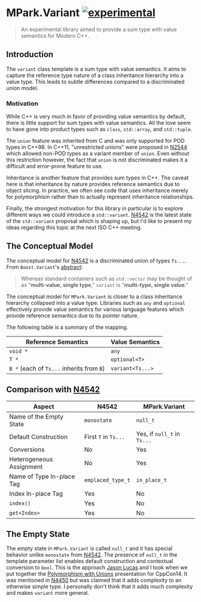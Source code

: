 # MPark.Variant [![experimental]](http://github.com/badges/stability-badges)

[experimental]: http://badges.github.io/stability-badges/dist/experimental.svg

> An experimental library aimed to provide a sum type with value semantics for
> Modern C++.

## Introduction

The `variant` class template is a sum type with value semantics. It aims to
capture the reference type nature of a class inheritance hierarchy into a value
type. This leads to subtle differences compared to a discriminated union model.

### Motivation

While C++ is very much in favor of providing value semantics by default, there
is little support for sum types with value semantics. All the love seem to
have gone into product types such as `class`, `std::array`, and `std::tuple`.

The `union` feature was inherited from C and was only supported for POD types
in C++98. In C++11, "unrestricted unions" were proposed in [N2544] which
allowed non-POD types as a variant member of `union`. Even without this
restriction however, the fact that `union` is not discriminated makes it a
difficult and error-prone feature to use.

Inheritance is another feature that provides sum types in C++. The caveat here
is that inheritance by nature provides reference semantics due to object
slicing. In practice, we often see code that uses inheritance merely for
polymorphism rather than to actually represent inheritance relationships.

Finally, the strongest motivation for this library in particular is to explore
different ways we could introduce a `std::variant`. [N4542] is the latest state
of the `std::variant` proposal which is shaping up, but I'd like to present my
ideas regarding this topic at the next ISO C++ meeting.

[N2544]: http://www.open-std.org/jtc1/sc22/wg21/docs/papers/2008/n2544.pdf
[N4542]: http://www.open-std.org/jtc1/sc22/wg21/docs/papers/2015/n4542.pdf

## The Conceptual Model

The conceptual model for [N4542] is a discriminated union of types `Ts...`.
From `Boost.Variant`'s [abstract]:

[abstract]: http://www.boost.org/doc/libs/1_58_0/doc/html/variant.html#variant.abstract

> Whereas standard containers such as `std::vector` may be thought of as
> "__multi-value, single type__," `variant` is "__multi-type, single value__."

The conceptual model for `MPark.Variant` is closer to a class inheritance
hierarchy collapsed into a value type. Libraries such as `any` and `optional`
effectively provide value semantics for various language features which provide
reference semantics due to its pointer nature.

The following table is a summary of the mapping.

| Reference Semantics                       | Value Semantics        |
|-------------------------------------------|------------------------|
| `void *`                                  | `any`                  |
| `T *`                                     | `optional<T>`          |
| `B *` (each of `Ts...` inherits from `B`) | `variant<Ts...>`       |

## Comparison with [N4542]

| Aspect                    | N4542                | MPark.Variant               |
|---------------------------|----------------------|-----------------------------|
| Name of the Empty State   | `monostate`          | `null_t`                    |
| Default Construction      | First `T` in `Ts...` | Yes, if `null_t` in `Ts...` |
| Conversions               | No                   | Yes                         |
| Heterogeneous Assignment  | No                   | Yes                         |
| Name of Type In-place Tag | `emplaced_type_t`    | `in_place_t`                |
| Index In-place Tag        | Yes                  | No                          |
| `index()`                 | Yes                  | No                          |
| `get<Index>`              | Yes                  | No                          |

## The Empty State

The empty state in `MPark.Variant` is called `null_t` and it has special
behavior unlike `monostate` from [N4542]. The presence of `null_t` in the
template parameter list enables default construction and contextual conversion
to `bool`. This is the approach [Jason Lucas] and I took when we put together
the [Polymorphism with Unions] presentation for CppCon14. It was mentioned in
[N4450] but was claimed that it adds complexity to an otherwise simple type.
I personally don't think that it adds much complexity and makes `variant` more
general.

[Jason Lucas]: https://github.com/JasonL9000
[Polymorphism with Unions]: https://www.youtube.com/watch?v=uii2AfiMA0o
[N4450]: http://www.open-std.org/jtc1/sc22/wg21/docs/papers/2015/n4450.pdf
